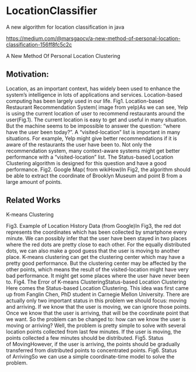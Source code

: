 # LocationClassifier
A new algorithm for location classification in java

https://medium.com/@marsgaocv/a-new-method-of-personal-location-classification-156ff8fc5c2c

A New Method Of Personal Location Clustering
## Motivation:
Location, as an important context, has widely been used to enhance the system’s intelligence in lots of applications and services. Location-based computing has been largely used in our life.
Fig1. Location-based Restaurant Recommendation System( image from yelp)As we can see, Yelp is using the current location of user to recommend restaurants around the user(Fig.1). The current location is easy to get and useful in many situation. But the machine seems to be impossible to answer the question: “where have the user been today?”. A “visited-location” list is important in many situations. For example, Yelp might give better recommendations if it is aware of the restaurants the user have been to. Not only the recommendation system, many context-aware systems might get better performance with a “visited-location” list. The Status-based Location Clustering algorithm is designed for this question and have a good performance.
Fig2. Google Map( from wikiHow)In Fig2, the algorithm should be able to extract the coordinate of Brooklyn Museum and point B from a large amount of points.
## Related Works
K-means Clustering

Fig3. Example of Location History Data (from Google)In Fig3, the red dot represents the coordinates which has been collected by smartphone every minute. We can possibly infer that the user have been stayed in two places where the red dots are pretty close to each other. For the equally distributed dots, we can also make a good guess that the user is moving to another place. K-means clustering can get the clustering center which may have a pretty good performance. But the clustering center may be affected by the other points, which means the result of the visited-location might have very bad performance. It might get some places where the user have never been to.
Fig4. The Error of K-means ClusteringStatus-based Location Clustering
Here comes the Status-based Location Clustering. This idea was first came up from Fanglin Chen, PhD student in Carnegie Mellon University. There are actually only two important status in this problem we should focus: moving and arriving. If we know that the user is moving, we can ignore those points. Once we know that the user is arriving, that will be the coordinate point that we want. So the problem can be changed to: how can we know the user is moving or arriving?
Well, the problem is pretty simple to solve with several location points collected from last few minutes. If the user is moving, the points collected a few minutes should be distributed.
Fig5. Status of MovingHowever, if the user is arriving, the points should be gradually transferred from distributed points to concentrated points.
Fig6. Status of ArrivingSo we can use a simple coordinate-time model to solve the problem.
